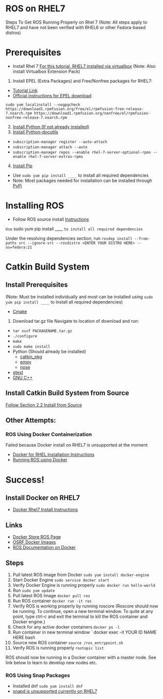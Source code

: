 # ROS on RHEL7

Steps To Get ROS Running Properly on Rhel 7 (Note: All steps apply to RHEL7 and have not been verified with RHEL6 or other Fedora-based distros)


# Prerequisites
* Install Rhel 7
[For this tutorial, RHEL7 installed via virtualbox](https://www.virtualbox.org/wiki/Downloads)
(Note: Also install Virtualbox Extension Pack)


1. Install EPEL (Extra Packages) and Free/Nonfree packages for RHEL7:
  * [Tutorial Link](https://www.cyberciti.biz/faq/installing-rhel-epel-repo-on-centos-redhat-7-x/)
  * [Official instructions for EPEL download](http://fedoraproject.org/wiki/EPEL/FAQ#howtouse)
  
 ` sudo yum localinstall --nogpgcheck https://download1.rpmfusion.org/free/el/rpmfusion-free-release-7.noarch.rpm https://download1.rpmfusion.org/nonfree/el/rpmfusion-nonfree-release-7.noarch.rpm `

2. [Install Python (If not already installed)](https://packaging.python.org/install_requirements_linux/)
3. [Install Python-docutils](https://www.rpmfind.net/linux/rpm2html/search.php?query=python-docutils)
* ` subscription-manager register --auto-attach `
* ` subscription-manager attach --auto `
* ` subscription-manager repos --enable rhel-7-server-optional-rpms --enable rhel-7-server-extras-rpms `

4. [Install Pip](https://www.liquidweb.com/kb/how-to-install-pip-on-centos-7/)
  * Use ` sudo yum pip install ____ ` to install all required dependencies
  * Note: Most packages needed for installation can be installed through [PyPi](https://pypi.python.org/pypi)

# Installing ROS
* Follow ROS source install [Instructions](http://wiki.ros.org/Installation/Source)

` Use ` sudo yum pip install ____ ` to install all required dependencies `

Under the resolving dependencies section, run ` rosdep install --from-paths src --ignore-src --rosdistro <ENTER YOUR DISTRO HERE> --os=fedora:21 `
    
# Catkin Build System
## Install Prerequisites
(Note: Must be installed individually and most can be installed using ` sudo yum pip install ____ ` to install all required dependencies)
* [Cmake](https://cmake.org/download/)
 1. Download tar.gz file
 Navigate to location of download and run:
 * ` tar xvzf PACKAGENAME.tar.gz `
 * ` ./configure `
 * ` make `
 * ` sudo make install `
* Python (Should already be installed)
  * [catkin_pkg](http://wiki.ros.org/catkin_pkg)
  * [empy](http://www.alcyone.com/pyos/empy/)
  * [nose](https://nose.readthedocs.io/en/latest/)
* [gtest](http://wiki.ros.org/gtest)
* [GNU C++](https://gcc.gnu.org/) 
## Install Catkin Build System from Source
[Follow Section 2.2 Install from Source](http://wiki.ros.org/catkin)


## Other Attempts:

### ROS Using Docker Containerization
Failed because Docker install on RHEL7 is unsupported at the moment

* [Docker for RHEL Installation Instructions](docs.docker.com/engine/installation/linux/rhel/)
* [Running ROS using Docker](https://store.docker.com/images/ros)

# Success!

## Install Docker on RHEL7
* [Docker Rhel7 Install Instructions](http://docs.master.dockerproject.org/engine/installation/linux/rhel/)

## Links
* [Docker Store ROS Page](https://store.docker.com/images/ros)
* [OSRF Docker Images](https://github.com/osrf/docker_images)
* [ROS Documentation on Docker](http://wiki.ros.org/docker)


## Steps
1. Pull latest ROS image from Docker
   ` sudo yum install docker-engine `
2. Start Docker Engine
   ` sudo service docker start `
3. Verify Docker Engine is running properly
   ` sudo docker run hello-world `
4. Run ` sudo yum update `
5. Pull latest ROS Image
   ` docker pull ros `
6. Run ROS container
   ` docker run -it ros `
7. Verify ROS is working properly by running roscore
   (Roscore should now be running. To continue, open a new terminal window. To quite at any point, type ctrl-c and exit the terminal to kill the ROS container and Docker engine.)
8. Check for any active docker containers
   ` docker ps -l `
9. Run container in new terminal window
   ` docker exec -it YOUR ID NAME HERE bash
10. Source new ROS container
   ` source /ros_entrypoint.sh `
11. Verify ROS is running properly
   ` rostopic list `
   
ROS should now be running in a Docker container with a master node. See link below to learn to develop new nodes etc.

### ROS Using Snap Packages
* Installed dnf `sudo yum install dnf `
* [snapd is unsupported currently on RHEL7](https://snapcraft.io/docs/core/install)
